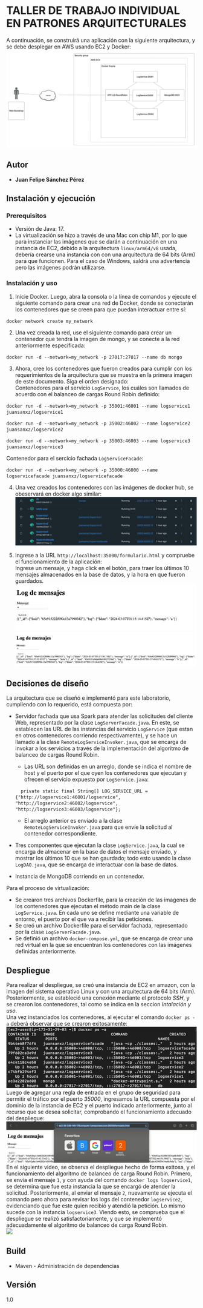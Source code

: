 # TALLER DE TRABAJO INDIVIDUAL EN PATRONES ARQUITECTURALES
A continuación, se construirá una aplicación con la siguiente arquitectura, y se debe desplegar en AWS usando EC2 y Docker:  
![img.png](img/img.png)  

## Autor
* **Juan Felipe Sánchez Pérez**

## Instalación y ejecución
### Prerequisitos

* Versión de Java: 17.
* La virtualización se hizo a través de una Mac con chip M1, por lo que para instanciar las imágenes que se darán a continuación en una instancia de EC2, debido a la arquitectura `linux/arm64/v8` usada, debería crearse una instancia con con una arquitectura de 64 bits (Arm) para que funcionen. Para el caso de Windows, saldrá una advertencia pero las imágenes podrán utilizarse.  

### Instalación y uso
1. Inicie Docker. Luego, abra la consola o la línea de comandos y ejecute el siguiente comando para crear una red de Docker, donde se conectarán los contenedores que se creen para que puedan interactuar entre sí:  
```
docker network create my_network
```  

2. Una vez creada la red, use el siguiente comando para crear un contenedor que tendrá la imagen de mongo, y se conecte a la red anteriormente especificada:
```
docker run -d --network=my_network -p 27017:27017 --name db mongo
```  

3. Ahora, cree los contenedores que fueron creados para cumplir con los requerimientos de la arquitectura que se muestra en la primera imagen de este documento. Siga el orden designado:    
Contenedores para el servicio `LogService`, los cuáles son llamados de acuerdo con el balanceo de cargas Round Robin definido:  
```
docker run -d --network=my_network -p 35001:46001 --name logservice1 juansanxz/logservice1
```
```
docker run -d --network=my_network -p 35002:46002 --name logservice2 juansanxz/logservice2
```
```
docker run -d --network=my_network -p 35003:46003 --name logservice3 juansanxz/logservice3
```  
Contenedor para el sercicio fachada `LogServiceFacade`:  
```
docker run -d --network=my_network -p 35000:46000 --name logservicefacade juansanxz/logservicefacade
```

4. Una vez creados los contenedores con las imágenes de docker hub, se obeservará en docker algo similar:  
![img_3.png](img/img_3.png)  

5. ingrese a la URL `http://localhost:35000/formulario.html` y compruebe el funcionamiento de la aplicación:  
Ingrese un mensaje, y haga click en el botón, para traer los últimos 10 mensajes almacenados en la base de datos, y la hora en que fueron guardados.  
![img_1.png](img/img_1.png)  
![img_2.png](img/img_2.png)  


## Decisiones de diseño
La arquitectura que se diseñó e implementó para este laboratorio, cumpliendo con lo requerido, está compuesta por:  
* Servidor fachada que usa Spark para atender las solicitudes del cliente Web, representado por la clase `LogServerFacade.java`. En este, se establecen las URL de las instancias del servicio `LogService` (que estan en otros contenedores corriendo respectivamente), y se hace un llamado a la clase `RemoteLogServiceInvoker.java`, que se encarga de invokar a los servicios a través de la implementación del algoritmo de balanceo de cargas Round Robin.
  * Las URL son definidas en un arreglo, donde se indica el nombre de host y el puerto por el que oyen los contenedores que ejecutan y ofrecen el servicio expuesto por `LogService.java`:  
  ```
    private static final String[] LOG_SERVICE_URL = {"http://logservice1:46001/logservice", "http://logservice2:46002/logservice", "http://logservice3:46003/logservice"};
  ```  
  * El arreglo anterior es enviado a la clase `RemoteLogServiceInvoker.java` para que envíe la solicitud al contenedor correspondiente.  
  
* Tres componentes que ejecutan la clase `LogService.java`, la cual se encarga de almacenar en la base de datos el mensaje enviado, y mostrar los últimos 10 que se han gaurdado; todo esto usando la clase `LogDAO.java`, que se encarga de interactuar con la base de datos.  
* Instancia de MongoDB corriendo en un contenedor.

Para el proceso de virtualización:
* Se crearon tres archivos Dockerfile,  para la creación de las imagenes de los contenedores que ejecutan el método main de la clase `LogService.java`. En cada uno se define mediante una variable de entorno, el puerto por el que va a recibir las peticiones.
* Se creó un archivo Dockerfile para el servidor fachada, representado por la clase `LogServerFacade.java`.
* Se definió un archivo `docker-compose.yml`, que se encarga de crear una red virtual en la que se encuentran los contenedores con las imágenes definidas anteriormente.

## Despliegue
Para realizar el despliegue, se creó una instancia de EC2 en amazon, con la imagen del sistema operativo Linux y con una arquitectura de 64 bits (Arm). Posteriormente, se estableció una conexión mediante el protocolo _SSH_, y se crearon los contenedores, tal como se indica en la seccion _Intalación y uso_.  
Una vez instanciados los contenedores, al ejecutar el comando `docker ps -a` deberá observar que se crearon exitosamente:  
![img_4.png](img/img_4.png)  
Luego de agregar una regla de entrada en el grupo de seguridad para permitir el tráfico por el puerto _35000_, ingresamos la URL compuesta por el dominio de la instancia de EC2 y el puerto indicado anteriormente, junto al recurso que se desea solicitar, comprobando el funcionamiento adecuado del despliegue:  
![img_5.png](img/img_5.png)  
En el siguiente video, se observa el despliegue hecho de forma exitosa, y el funcionamiento del algoritmo de balanceo de carga Round Robin. 
Primero, se envía el mensaje `1`, y con ayuda del comando `docker logs logservice1`, se determina que fue esta instancia la que se encargó de atender la solicitud. Posteriormente, al enviar el mensaje `2`, nuevamente se ejecuta el comando pero ahora para revisar los logs del contenedor `logservice2`, evidenciando que fue este quien recibió y atendió la petición. Lo mismo sucede con la instancia `logservice3`. Viendo esto, se comprueba que el despliegue se realizó satisfactoriamente, y que se implementó adecuadamente el algoritmo de balanceo de carga Round Robin.  
[![](https://markdown-videos.deta.dev/youtube/-6VPw1sdyl8)](https://youtu.be/-6VPw1sdyl8?si=6KgENaIJyFlmbDrJ)


## Build
* Maven - Administración de dependencias

## Versión
1.0

